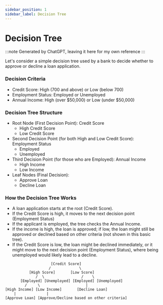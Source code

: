 ```yaml
---
sidebar_position: 1
sidebar_label: Decision Tree
---
```



# Decision Tree
:::note
Generated by ChatGPT, leaving it here for my own reference
:::

Let's consider a simple decision tree used by a bank to decide whether to approve or decline a loan application.

### Decision Criteria
- Credit Score: High (700 and above) or Low (below 700)
- Employment Status: Employed or Unemployed
- Annual Income: High (over $50,000) or Low (under $50,000)

### Decision Tree Structure
- Root Node (First Decision Point): Credit Score
    - High Credit Score
    - Low Credit Score
- Second Decision Point (for both High and Low Credit Score): Employment Status
    - Employed
    - Unemployed
- Third Decision Point (for those who are Employed): Annual Income
    - High Income
    - Low Income
- Leaf Nodes (Final Decision):
    - Approve Loan
    - Decline Loan

### How the Decision Tree Works
- A loan application starts at the root (Credit Score).
- If the Credit Score is high, it moves to the next decision point (Employment Status)
- If the applicant is employed, the tree checks the Annual Income.
- If the income is high, the loan is approved; if low, the loan might still be approved or declined based on other criteria (not shown in this basic tree).
- If the Credit Score is low, the loan might be declined immediately, or it might move to the next decision point (Employment Status), where being unemployed would likely lead to a decline.

```
                     [Credit Score]
                    /             \
           [High Score]       [Low Score]
              /  \                 /    \
       [Employed] [Unemployed] [Employed] [Unemployed]
         /     \                     | 
[High Income] [Low Income]       [Decline Loan]
    |              | 
[Approve Loan] [Approve/Decline based on other criteria]

```